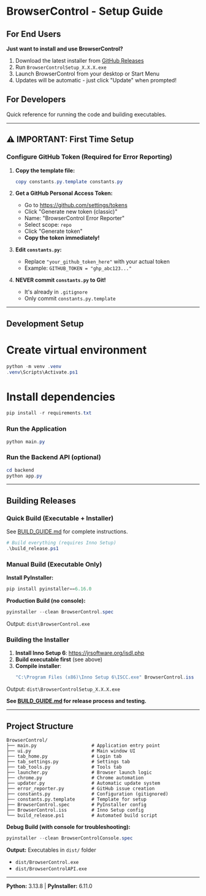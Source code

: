 # BrowserControl - Setup Guide

## For End Users

**Just want to install and use BrowserControl?**

1. Download the latest installer from [GitHub Releases](https://github.com/ShutterSeeker/BrowserControl/releases/latest)
2. Run `BrowserControlSetup_X.X.X.exe`
3. Launch BrowserControl from your desktop or Start Menu
4. Updates will be automatic - just click "Update" when prompted!

## For Developers

Quick reference for running the code and building executables.

---

## ⚠️ IMPORTANT: First Time Setup

### Configure GitHub Token (Required for Error Reporting)

1. **Copy the template file:**
   ```powershell
   copy constants.py.template constants.py
   ```

2. **Get a GitHub Personal Access Token:**
   - Go to https://github.com/settings/tokens
   - Click "Generate new token (classic)"
   - Name: "BrowserControl Error Reporter"
   - Select scope: `repo`
   - Click "Generate token"
   - **Copy the token immediately!**

3. **Edit `constants.py`:**
   - Replace `"your_github_token_here"` with your actual token
   - Example: `GITHUB_TOKEN = "ghp_abc123..."`

4. **NEVER commit `constants.py` to Git!**
   - It's already in `.gitignore`
   - Only commit `constants.py.template`

---

## Development Setup

# Create virtual environment
```powershell
python -m venv .venv
.venv\Scripts\Activate.ps1
```

# Install dependencies
```powershell
pip install -r requirements.txt
```

### Run the Application
```powershell
python main.py
```

### Run the Backend API (optional)
```powershell
cd backend
python app.py
```

---

## Building Releases

### Quick Build (Executable + Installer)

See [BUILD_GUIDE.md](BUILD_GUIDE.md) for complete instructions.

```powershell
# Build everything (requires Inno Setup)
.\build_release.ps1
```

### Manual Build (Executable Only)

**Install PyInstaller:**
```powershell
pip install pyinstaller==6.16.0
```

**Production Build (no console):**
```powershell
pyinstaller --clean BrowserControl.spec
```

Output: `dist\BrowserControl.exe`

### Building the Installer

1. **Install Inno Setup 6**: https://jrsoftware.org/isdl.php
2. **Build executable first** (see above)
3. **Compile installer**:
   ```powershell
   "C:\Program Files (x86)\Inno Setup 6\ISCC.exe" BrowserControl.iss
   ```

Output: `dist\BrowserControlSetup_X.X.X.exe`

**See [BUILD_GUIDE.md](BUILD_GUIDE.md) for release process and testing.**

---

## Project Structure

```
BrowserControl/
├── main.py                    # Application entry point
├── ui.py                      # Main window UI
├── tab_home.py                # Login tab
├── tab_settings.py            # Settings tab
├── tab_tools.py               # Tools tab
├── launcher.py                # Browser launch logic
├── chrome.py                  # Chrome automation
├── updater.py                 # Automatic update system
├── error_reporter.py          # GitHub issue creation
├── constants.py               # Configuration (gitignored)
├── constants.py.template      # Template for setup
├── BrowserControl.spec        # PyInstaller config
├── BrowserControl.iss         # Inno Setup config
└── build_release.ps1          # Automated build script
```

**Debug Build (with console for troubleshooting):**
```powershell
pyinstaller --clean BrowserControlConsole.spec
```

**Output:** Executables in `dist/` folder
- `dist/BrowserControl.exe`
- `dist/BrowserControlAPI.exe`

---

**Python:** 3.13.8 | **PyInstaller:** 6.11.0
